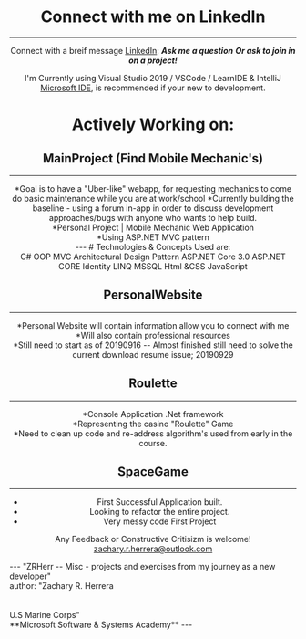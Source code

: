 <center>


# Connect with me on LinkedIn
---
Connect with a breif message [LinkedIn](https://www.linkedin.com/in/herrera-zr/):
***Ask me a question***
***Or ask to join in on a project!***

I'm Currently using Visual Studio 2019 / VSCode / LearnIDE & IntelliJ [Microsoft IDE](https://visualstudio.microsoft.com/), is recommended if your new to development.

# Actively Working on:

## MainProject (Find Mobile Mechanic's)
---
*Goal is to have a "Uber-like" webapp, for requesting mechanics to come do basic maintenance while you are at work/school
*Currently building the baseline - using a forum in-app in order to discuss development approaches/bugs with anyone who wants to help build. <br />
*Personal Project | Mobile Mechanic Web Application <br />
*Using ASP.NET MVC pattern <br />
--- # Technologies & Concepts Used are:<br />
C# OOP MVC Architectural Design Pattern ASP.NET Core 3.0 ASP.NET CORE Identity LINQ MSSQL Html &CSS JavaScript

## PersonalWebsite
---
*Personal Website will contain information allow you to connect with me <br />
*Will also contain professional resources <br />
*Still need to start as of 20190916 -- Almost finished still need to solve the current download resume issue; 20190929

## Roulette
---
*Console Application .Net framework <br />
*Representing the casino "Roulette" Game <br />
*Need to clean up code and re-address algorithm's used from early in the course. 

## SpaceGame
---
* First Successful Application built. <br />
* Looking to refactor the entire project. <br />
* Very messy code First Project


Any Feedback or Constructive Critisizm is welcome!<br />
zachary.r.herrera@outlook.com 
</center>
---
"ZRHerr -- Misc - projects and exercises from my journey as a new developer" <br />
author: "Zachary R. Herrera<br /> <br /> <br /> U.S Marine Corps" <br />
**Microsoft Software & Systems Academy**
---
